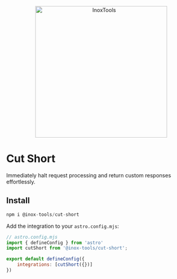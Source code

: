 <p align="center">
    <img alt="InoxTools" width="350px" src="https://github.com/Fryuni/inox-tools/blob/main/assets/shield.png?raw=true"/>
</p>

# Cut Short

Immediately halt request processing and return custom responses effortlessly.

## Install

```js
npm i @inox-tools/cut-short
```

Add the integration to your `astro.config.mjs`:

```js
// astro.config.mjs
import { defineConfig } from 'astro'
import cutShort from '@inox-tools/cut-short';

export default defineConfig({
    integrations: [cutShort({})]
})
```
